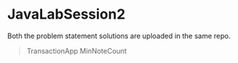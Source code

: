 # JavaLabSession2

Both the problem statement solutions are uploaded in the same repo.
> TransactionApp
> MinNoteCount
